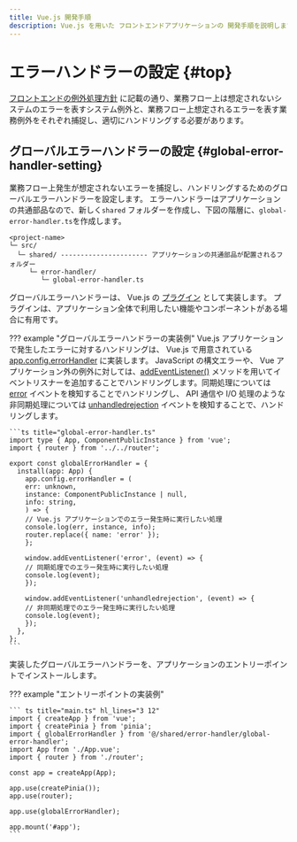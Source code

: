 ```yaml
---
title: Vue.js 開発手順
description: Vue.js を用いた フロントエンドアプリケーションの 開発手順を説明します。
---
```


<!-- cSpell:ignore unhandledrejection -->

# エラーハンドラーの設定 {#top}

[フロントエンドの例外処理方針](../../../app-architecture/client-side-rendering/global-function/exception-handling.md#frontend-error-handling)
に記載の通り、業務フロー上は想定されないシステムのエラーを表すシステム例外と、業務フロー上想定されるエラーを表す業務例外をそれぞれ捕捉し、適切にハンドリングする必要があります。

## グローバルエラーハンドラーの設定 {#global-error-handler-setting}

業務フロー上発生が想定されないエラーを捕捉し、ハンドリングするためのグローバルエラーハンドラーを設定します。
エラーハンドラーはアプリケーションの共通部品なので、新しく`shared` フォルダーを作成し、下図の階層に、`global-error-handler.ts`を作成します。

``` text title="フォルダー構造" linenums="0"
<project-name>
└─ src/
  └─ shared/ ---------------------- アプリケーションの共通部品が配置されるフォルダー
     └─ error-handler/
        └─ global-error-handler.ts
```

グローバルエラーハンドラーは、 Vue.js の [プラグイン](https://ja.vuejs.org/guide/reusability/plugins) として実装します。
プラグインは、アプリケーション全体で利用したい機能やコンポーネントがある場合に有用です。

??? example "グローバルエラーハンドラーの実装例"
    Vue.js アプリケーションで発生したエラーに対するハンドリングは、 Vue.js で用意されている [app.config.errorHandler](https://ja.vuejs.org/api/application#app-config-errorhandler) に実装します。 JavaScript の構文エラーや、 Vue アプリケーション外の例外に対しては、[addEventListener()](https://developer.mozilla.org/ja/docs/Web/API/EventTarget/addEventListener) メソッドを用いてイベントリスナーを追加することでハンドリングします。同期処理については [error](https://developer.mozilla.org/ja/docs/Web/API/Window/error_event) イベントを検知することでハンドリングし、 API 通信や I/O 処理のような非同期処理については [unhandledrejection](https://developer.mozilla.org/ja/docs/Web/API/Window/unhandledrejection_event) イベントを検知することで、ハンドリングします。

    ```ts title="global-error-handler.ts"
    import type { App, ComponentPublicInstance } from 'vue';
    import { router } from '../../router';

    export const globalErrorHandler = {
      install(app: App) {
        app.config.errorHandler = (
        err: unknown,
        instance: ComponentPublicInstance | null,
        info: string,
        ) => {
        // Vue.js アプリケーションでのエラー発生時に実行したい処理
        console.log(err, instance, info);
        router.replace({ name: 'error' });
        };

        window.addEventListener('error', (event) => {
        // 同期処理でのエラー発生時に実行したい処理
        console.log(event);
        });

        window.addEventListener('unhandledrejection', (event) => {
        // 非同期処理でのエラー発生時に実行したい処理
        console.log(event);
        });
      },
    };
    ```

実装したグローバルエラーハンドラーを、アプリケーションのエントリーポイントでインストールします。

??? example "エントリーポイントの実装例"

    ``` ts title="main.ts" hl_lines="3 12"
    import { createApp } from 'vue';
    import { createPinia } from 'pinia';
    import { globalErrorHandler } from '@/shared/error-handler/global-error-handler';
    import App from './App.vue';
    import { router } from './router';

    const app = createApp(App);

    app.use(createPinia());
    app.use(router);

    app.use(globalErrorHandler);

    app.mount('#app');
    ```
